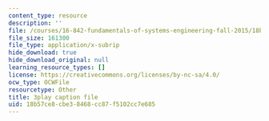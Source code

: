 ```yaml
---
content_type: resource
description: ''
file: /courses/16-842-fundamentals-of-systems-engineering-fall-2015/18b57ce8cbe38468cc87f5102cc7e685_sOkQ4HBmZXo.srt
file_size: 161300
file_type: application/x-subrip
hide_download: true
hide_download_original: null
learning_resource_types: []
license: https://creativecommons.org/licenses/by-nc-sa/4.0/
ocw_type: OCWFile
resourcetype: Other
title: 3play caption file
uid: 18b57ce8-cbe3-8468-cc87-f5102cc7e685
---
```

